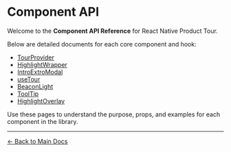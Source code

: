 # Component API

Welcome to the **Component API Reference** for React Native Product Tour.

Below are detailed documents for each core component and hook:

- [TourProvider](./TourProvider.md)
- [HighlightWrapper](./HighlightWrapper.md)
- [IntroExtroModal](./IntroExtroModal.md)
- [useTour](./useTour.md)
- [BeaconLight](./BeaconLight.md)
- [ToolTip](./Tooltip.md)
- [HighlightOverlay](./HighlightOverlay.md)

Use these pages to understand the purpose, props, and examples for each component in the library.

---

[← Back to Main Docs](../index.md)